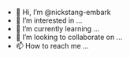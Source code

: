 - 👋 Hi, I’m @nickstang-embark
- 👀 I’m interested in ...
- 🌱 I’m currently learning ...
- 💞️ I’m looking to collaborate on ...
- 📫 How to reach me ...

<!---
nickstang-embark/nickstang-embark is a ✨ special ✨ repository because its `README.md` (this file) appears on your GitHub profile.
You can click the Preview link to take a look at your changes.
--->

